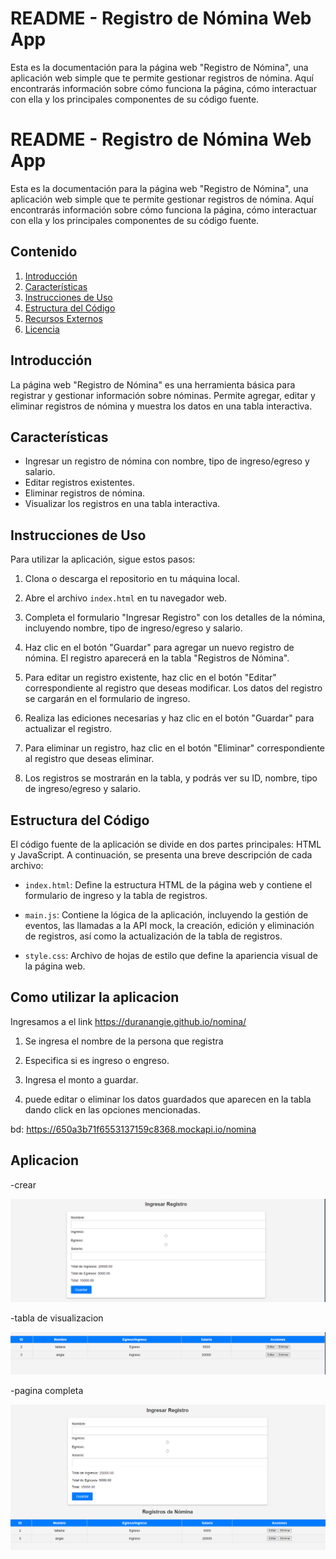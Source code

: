 # README - Registro de Nómina Web App

Esta es la documentación para la página web "Registro de Nómina", una aplicación web simple que te permite gestionar registros de nómina. Aquí encontrarás información sobre cómo funciona la página, cómo interactuar con ella y los principales componentes de su código fuente.


# README - Registro de Nómina Web App

Esta es la documentación para la página web "Registro de Nómina", una aplicación web simple que te permite gestionar registros de nómina. Aquí encontrarás información sobre cómo funciona la página, cómo interactuar con ella y los principales componentes de su código fuente.

## Contenido

1. [Introducción](#introducción)
2. [Características](#características)
3. [Instrucciones de Uso](#instrucciones-de-uso)
4. [Estructura del Código](#estructura-del-código)
5. [Recursos Externos](#recursos-externos)
6. [Licencia](#licencia)

## Introducción

La página web "Registro de Nómina" es una herramienta básica para registrar y gestionar información sobre nóminas. Permite agregar, editar y eliminar registros de nómina y muestra los datos en una tabla interactiva.

## Características

- Ingresar un registro de nómina con nombre, tipo de ingreso/egreso y salario.
- Editar registros existentes.
- Eliminar registros de nómina.
- Visualizar los registros en una tabla interactiva.

## Instrucciones de Uso

Para utilizar la aplicación, sigue estos pasos:

1. Clona o descarga el repositorio en tu máquina local.

2. Abre el archivo `index.html` en tu navegador web.

3. Completa el formulario "Ingresar Registro" con los detalles de la nómina, incluyendo nombre, tipo de ingreso/egreso y salario.

4. Haz clic en el botón "Guardar" para agregar un nuevo registro de nómina. El registro aparecerá en la tabla "Registros de Nómina".

5. Para editar un registro existente, haz clic en el botón "Editar" correspondiente al registro que deseas modificar. Los datos del registro se cargarán en el formulario de ingreso.

6. Realiza las ediciones necesarias y haz clic en el botón "Guardar" para actualizar el registro.

7. Para eliminar un registro, haz clic en el botón "Eliminar" correspondiente al registro que deseas eliminar.

8. Los registros se mostrarán en la tabla, y podrás ver su ID, nombre, tipo de ingreso/egreso y salario.

## Estructura del Código

El código fuente de la aplicación se divide en dos partes principales: HTML y JavaScript. A continuación, se presenta una breve descripción de cada archivo:

- `index.html`: Define la estructura HTML de la página web y contiene el formulario de ingreso y la tabla de registros.

- `main.js`: Contiene la lógica de la aplicación, incluyendo la gestión de eventos, las llamadas a la API mock, la creación, edición y eliminación de registros, así como la actualización de la tabla de registros.

- `style.css`: Archivo de hojas de estilo que define la apariencia visual de la página web.


## Como utilizar la aplicacion

Ingresamos a el link https://duranangie.github.io/nomina/ 

1. Se ingresa el nombre de la persona que registra

2. Especifica si es ingreso o engreso.

3. Ingresa el monto a guardar.

4. puede editar o eliminar los datos guardados que aparecen en la tabla dando click en las opciones mencionadas.

bd: https://650a3b71f6553137159c8368.mockapi.io/nomina


## Aplicacion

-crear 

![Alt text](image-2.png)

 
-tabla de visualizacion

![Alt text](image-3.png)

-pagina completa

![Alt text](image-4.png)
